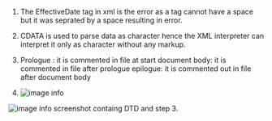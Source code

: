 1. The EffectiveDate tag in xml is the error as a tag cannot have a space but it was seprated by a space resulting in error.

2. CDATA is used to parse data as character hence the XML interpreter can interpret it only as character without any markup.

3. Prologue : it is commented in file at start
   document body: it is commented in file after prologue
   epilogue: it is commented out in file after document body

4. ![image info](//assignment_Screenshot.png)

![image info](//ss2.png) screenshot containg DTD and step 3.
